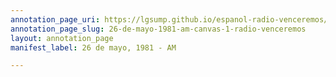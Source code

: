 ```yaml
---
annotation_page_uri: https://lgsump.github.io/espanol-radio-venceremos/annotations/26-de-mayo-1981-am-canvas-1-radio-venceremos.json
annotation_page_slug: 26-de-mayo-1981-am-canvas-1-radio-venceremos
layout: annotation_page
manifest_label: 26 de mayo, 1981 - AM

---
```

